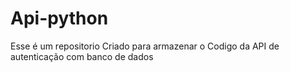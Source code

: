 # Api-python

Esse é um repositorio Criado para armazenar o Codigo da API de autenticação com banco de dados